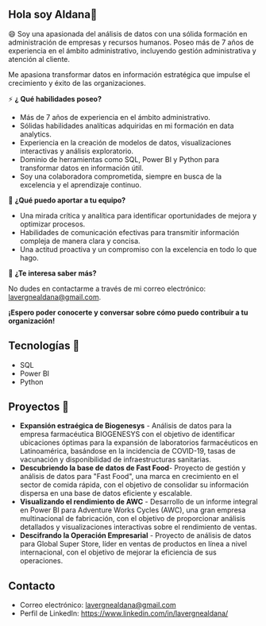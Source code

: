 ## Hola soy Aldana👋

😄 Soy una apasionada del análisis de datos con una sólida formación en administración de empresas y recursos humanos. Poseo más de 7 años de experiencia en el ámbito administrativo, incluyendo gestión administrativa y atención al cliente. 

Me apasiona transformar datos en información estratégica que impulse el crecimiento y éxito de las organizaciones. 

⚡ **¿ Qué habilidades poseo?**

* Más de 7 años de experiencia en el ámbito administrativo.
* Sólidas habilidades analíticas adquiridas en mi formación en data analytics.
* Experiencia en la creación de modelos de datos, visualizaciones interactivas y análisis exploratorio.
* Dominio de herramientas como SQL, Power BI y Python para transformar datos en información útil.
* Soy una colaboradora comprometida, siempre en busca de la excelencia y el aprendizaje continuo.

👯 **¿Qué puedo aportar a tu equipo?**

* Una mirada crítica y analítica para identificar oportunidades de mejora y optimizar procesos.
* Habilidades de comunicación efectivas para transmitir información compleja de manera clara y concisa.
* Una actitud proactiva y un compromiso con la excelencia en todo lo que hago.

💬 **¿Te interesa saber más?**

No dudes en contactarme a través de mi correo electrónico: lavergnealdana@gmail.com.

**¡Espero poder conocerte y conversar sobre cómo puedo contribuir a tu organización!**


## Tecnologías 🔭

* SQL
* Power BI
* Python


## Proyectos 🌱 

* **Expansión estraégica de Biogenesys** - Análisis de datos para la empresa farmacéutica BIOGENESYS con el objetivo de identificar ubicaciones óptimas para la expansión de laboratorios farmacéuticos en Latinoamérica, basándose en la incidencia de COVID-19, tasas de vacunación y disponibilidad de infraestructuras sanitarias.
* **Descubriendo la base de datos de Fast Food**-  Proyecto de gestión y análisis de datos para "Fast Food", una marca en crecimiento en el sector de comida rápida, con el objetivo de consolidar su información dispersa en una base de datos eficiente y escalable.
* **Visualizando el rendimiento de AWC** - Desarrollo de un informe integral en Power BI para Adventure Works Cycles (AWC), una gran empresa multinacional de fabricación, con el objetivo de proporcionar análisis detallados y visualizaciones interactivas sobre el rendimiento de ventas.
* **Descifrando la Operación Empresarial** - Proyecto de análisis de datos para Global Super Store, líder en ventas de productos en línea a nivel internacional, con el objetivo de mejorar la eficiencia de sus operaciones.

## Contacto

* Correo electrónico: lavergnealdana@gmail.com
* Perfil de LinkedIn: https://www.linkedin.com/in/lavergnealdana/



